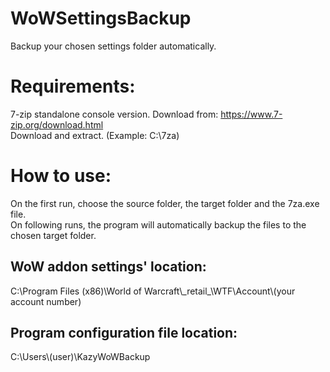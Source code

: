 # WoWSettingsBackup
Backup your chosen settings folder automatically.

# Requirements:
7-zip standalone console version. Download from: https://www.7-zip.org/download.html  
Download and extract. (Example: C:\7za)

# How to use:
On the first run, choose the source folder, the target folder and the 7za.exe file.  
On following runs, the program will automatically backup the files to the chosen target folder.

## WoW addon settings' location:
C:\\Program Files (x86)\\World of Warcraft\\\_retail\_\\WTF\\Account\\(your account number)

## Program configuration file location:
C:\\Users\\(user)\\KazyWoWBackup
